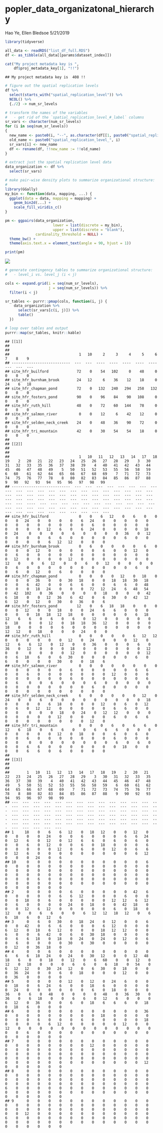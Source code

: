 popler\_data\_organizatonal\_hierarchy
================
Hao Ye, Ellen Bledsoe
5/21/2019

``` r
library(tidyverse)

all_data <- readRDS("list_df_full.RDS")
df <- as_tibble(all_data[[params$dataset_index]])

cat("My project metadata key is ", 
    df$proj_metadata_key[1], "!!")
```

    ## My project metadata key is  408 !!

``` r
# figure out the spatial replication levels
df %>% 
  select(starts_with("spatial_replication_level")) %>%
  NCOL() %>%
  {./2} -> num_sr_levels
```

``` r
# transform the names of the variables
#   - get rid of the `spatial_replication_level_#_label` columns
sr_vars <- character(num_sr_levels)
for (i in seq(num_sr_levels))
{
  new_name <- paste0(i, "--", as.character(df[[1, paste0("spatial_replication_level_", i, "_label")]]))
  old_name <- paste0("spatial_replication_level_", i)
  sr_vars[i] <- new_name
  df <- rename(df, !!new_name := !!old_name)
}
```

``` r
# extract just the spatial replication level data
data_organization <- df %>%
  select(sr_vars)
```

``` r
# make pair-wise density plots to summarize organizational structure:
# 
library(GGally)
my_bin <- function(data, mapping, ...) {
  ggplot(data = data, mapping = mapping) +
    geom_bin2d(...) +
    scale_fill_viridis_c()
}

pm <- ggpairs(data_organization, 
                      lower = list(discrete = my_bin), 
                      upper = list(discrete = "blank"), 
              cardinality_threshold = NULL) + 
  theme_bw() + 
  theme(axis.text.x = element_text(angle = 90, hjust = 1))

print(pm)
```

![](data_report-84_files/figure-markdown_github/unnamed-chunk-5-1.png)

``` r
# generate contingency tables to summarize organizational structure:
#   - level_i vs. level_j (i < j)

cols <- expand.grid(i = seq(num_sr_levels), 
                    j = seq(num_sr_levels)) %>%
  filter(i < j)

sr_tables <- purrr::pmap(cols, function(i, j) {
    data_organization %>%
      select(sr_vars[c(i, j)]) %>%
      table()
  })
```

``` r
# loop over tables and output
purrr::map(sr_tables, knitr::kable)
```

    ## [[1]]
    ## 
    ## 
    ##                                1   10     2     3     4     5     6    7    8    9
    ## ---------------------------  ---  ---  ----  ----  ----  ----  ----  ---  ---  ---
    ## site_hfr_builford             72    0    54   102     0    48     0    0    0    0
    ## site_hfr_burnham_brook        24   12     6    36    12    18     0   24    6   18
    ## site_hfr_chapman_pond         72    0   132   240   294   258   132    0    0    0
    ## site_hfr_fosters_pond         90    0    96    84    90   108     0    0    0    0
    ## site_hfr_ruth_hill            48    0    72    60   144    78     0    0    0    0
    ## site_hfr_salmon_river          0    0    12     6    42    12     0    0    0    0
    ## site_hfr_selden_neck_creek    24    0    48    36    90    72     0    0    0    0
    ## site_hfr_tri_mountain         42    0    30    54    54    18     0    0    0    0
    ## 
    ## [[2]]
    ## 
    ## 
    ##                                1   10   11   12   13   14   17   18   19    2   20   21   22   23   24   25   26   27   28   29    3   30   31   32   33   35   36   37   38   39    4   40   41   42   43   44   45   46   47   48   49    5   50   51   52   53   55   56   58   59    6   60    61   62   64   65   66   67   68   69    7   71   72   73   74   75   76   77   78    8   80   82   83   84   85   86   87   88    9   90   92   93   94   95   96   97   98   99
    ## ---------------------------  ---  ---  ---  ---  ---  ---  ---  ---  ---  ---  ---  ---  ---  ---  ---  ---  ---  ---  ---  ---  ---  ---  ---  ---  ---  ---  ---  ---  ---  ---  ---  ---  ---  ---  ---  ---  ---  ---  ---  ---  ---  ---  ---  ---  ---  ---  ---  ---  ---  ---  ---  ---  ----  ---  ---  ---  ---  ---  ---  ---  ---  ---  ---  ---  ---  ---  ---  ---  ---  ---  ---  ---  ---  ---  ---  ---  ---  ---  ---  ---  ---  ---  ---  ---  ---  ---  ---  ---
    ## site_hfr_builford              0    0    6   12    0    6    0    0    0    0   24    0    0    0    0    6   24    0    0    0    0    0    0    0    0    0    0    0    0    0    6    0    0    0    0    0    0    0    0    0   12    6    0    6   24    0    0    0    0   18    0   24     0    0    0    0    6    0    0    0    0   36    0   12    0    0    0    0    6    6    0    0    0    0    0    6    0    0    0    0    0    0    6   12   12    0    0    0
    ## site_hfr_burnham_brook         0    6    0    0    0    0    6    0    0    0    0   12    0    0    0    0    0    6    0    0   12    0    0    6    0    0    0    0    0    0    0    0    0    0    0    0    0   12    0    0    0    0   12    0    0    0    0    0    0    0   12    0     0    6   12    0    0    6    0   12    0    0    0    0    0    6    0    0    0    0    0    0    0    0    0    0    6    0    0    6    0   12    0    6    0    0    0    0
    ## site_hfr_chapman_pond          0    0    0    0   12    0   18    0    0    0    0   36    0    0   30   18    0    0   18   18   30   18    0    0    6   42    0    0    6    6    0    0    6    6    0   48    0    0    0   18   24    0    0    0   72   12   24    6   48   54    0   42   102    0   36    0    0    0    0   18    0    0    0   42    6   18    0    0   12   36    6   42    0    6   30    0   42   12    6   12    0   12    0   30    0   36    0    6
    ## site_hfr_fosters_pond         12    0    6   18   18    0    0    0    0    0   12    0    0   18    0    0   24    6    6    0    0    0    0    0    0   18   18   12   18    0    0    0    0    0    6   18   12    6    6    0    6    0    6    0   12    0    0    0    0    0    6   18     0    0   12    0   18   18   36   12    0    0    0    0   18    0    0    0    0    6    0    0    0    0    0    0    0    0   12   12    0   18    0    0    0   24    0    0
    ## site_hfr_ruth_hill             0    0    0    0    0    6   12   12    0    0    0    0    0    0   12    0   24    0    0    0   12    0   12    6    6   12    0   12    0    0   36    0    0    0    6    0   36    0   12    0    0    0   18    0    0    0    0    0    0   12    0    0     0    0    0    0   12    0    0    0    0    0    0   12    0    6   18    6    0    6   30    0    0    0    0    0    6    0    6    0    0    0    0   30    0    0   18    6
    ## site_hfr_salmon_river          0    0    0    0    0    0    0    0    0    0    0    0    0    0    6    0    0    0    0    0    6    6    0    0    6    0    0    0    0    0    0    0   12    0    0    0    0    0    0    0    0    0    6    0    0    0    0    0    0    6    0    6     0    0    6    0    0    0    6    0    0    0    0    0    0    0    0    0    0    0    0    0    6    0    0    0    0    0    0    0    0    0    0    0    0    0    0    0
    ## site_hfr_selden_neck_creek     6    0    0    0    0    0   12    0   24    0    0    6    0    0    0    0    0    0    0    0    0   18    0    0    0    0    6   18    0    0    0   12    0    6    0   12    0    6    0   12   12    0    0    0    0    0    6    6    0    0    0    0     0    0    0   18    0   24    0   12   12    0    0    0    0    0    0    0    0   12    0    0    0    0    6    0    6    6    0    0    0    0    0    0    0    0   12    0
    ## site_hfr_tri_mountain          0    0    0    6    0    6    6    0   12    6   18    0    6    6    0    0    6    6    6    0    0    0    0    0    0    0    0   12    0   18    0    0    6    0    6    0    0    0    6    0    0    0    0    0    0    0    6    0    0    0    0    0     0    0    0    0    0    0    0    0    6    0    6    0    0    0    6    6    0    0    0    0    0    0    0   18    0    0    0    0    6    6    0    6    0    0    0    0
    ## 
    ## [[3]]
    ## 
    ## 
    ##        1   10   11   12   13   14   17   18   19    2   20   21   22   23   24   25   26   27   28   29    3   30   31   32   33   35   36   37   38   39    4   40   41   42   43   44   45   46   47   48   49    5   50   51   52   53   55   56   58   59    6   60   61   62   64   65   66   67   68   69    7   71   72   73   74   75   76   77   78    8   80   82   83   84   85   86   87   88    9   90   92   93   94   95   96   97   98   99
    ## ---  ---  ---  ---  ---  ---  ---  ---  ---  ---  ---  ---  ---  ---  ---  ---  ---  ---  ---  ---  ---  ---  ---  ---  ---  ---  ---  ---  ---  ---  ---  ---  ---  ---  ---  ---  ---  ---  ---  ---  ---  ---  ---  ---  ---  ---  ---  ---  ---  ---  ---  ---  ---  ---  ---  ---  ---  ---  ---  ---  ---  ---  ---  ---  ---  ---  ---  ---  ---  ---  ---  ---  ---  ---  ---  ---  ---  ---  ---  ---  ---  ---  ---  ---  ---  ---  ---  ---  ---
    ## 1     18    0    6    6   12    0   18   12    0    0   12    0    0    0    0    0   24    0    0    6    0    0    0    6    6   24    0   12    6    0   12    0   12    6    6    0    6    0    6    0    0    0    6    0   12    0    0    6    0   18    0    0    0    6    0    0    0    0    0   12    0    6    0    0   12    0    6    6    0   12    6    0    0    0    0    0    0    0    0    0    6   12    0    0    0   24    0    6
    ## 10     0    0    0    0    0    0    0    0    0    0    0    6    0    0    0    0    0    0    0    0    0    0    0    0    0    0    0    0    0    0    0    0    0    0    0    0    0    0    0    0    0    0    0    0    0    0    0    0    0    0    0    0    0    0    0    0    0    6    0    0    0    0    0    0    0    0    0    0    0    0    0    0    0    0    0    0    0    0    0    0    0    0    0    0    0    0    0    0
    ## 2      0    0    0    0    6    0    0    0    0    0   42    6    0    0    0    0    0    6    6   12    0    0    0    6    0    0    0    0   18    0    6    0    0    0    0    0   12   12    6   12    0    6    0    0    0    0   24    0   18    0    0   42   18    0    0    0   12    6   12    0    0    0    0    0    6    0   18    0   12    0    0    6    6    0    0    6   12   12   18   12    0    6    6   18    6    0   12    6
    ## 3      0    6    0   30    0   18   24    0   12    0    0    6    0    0   42    0    6    6    0    0    0    6   12    0    0    0    6   12    0   18    6   12    0    0    0   18   12   12    0    0    6    0    0    6   42    0    6    0   30   18    0    0    0    0    0    6    6   18    0   18    0   24    0   24    0   12    0    6    0    6    0    0    0    0   30    0   30    0    0    0    0    0    0   12    0   36   18    0
    ## 4      0    0    6    0    0    0    0    0    0    0    0    0    6    6    6   18   24    0   24    0   30   12    0    0   12   48   18    6    0    0   18    0   12    0    6   60    0    0   12    0   12    0   18    0    0    0    6    6    0    6   18    0   54    0    6   12   12    0   30   24   12    0    6   30    0   18    0    0    0   36   24    0    0    6    0   18    0    0    0   12    0    0    0   36    0    0    0    0
    ## 5      0    0    0    0   12    0   12    0   24    6    0    0    0   18    0    6   24    6    0    0   18    6    0    0    0    0    0   24    0    0    0    0    0    0    6    0   18    0    0    0   36    0    6    0   48    0    0    0    0   48    0   36   30    0   36    0    6   18    0    0    6    6    0   12    6    0    0    0    6   12    0   36    0    0    6    0   18    6    6    6    0   18    0   18    6    0    0    0
    ## 6      0    0    0    0    0    0    0    0    0    0    0   36    0    0    0    0    0    0    0    0    0   18    0    0    0    0    0    0    0    6    0    0    0    6    0    0    0    0    0   18    0    0    0    0    6   12    0    0    0    0    0   12    0    0   12    0    0    0    0    0    0    0    0    0    0    0    0    0    0    0    6    0    0    0    0    0    0    0    0    0    0    0    0    0    0    0    0    0
    ## 7      0    0    0    0    0    0    0    0    0    0    0    0    0    0    0    0    0    0    0    0   12    0    0    0    0    0    0    0    0    0    0    0    0    0    0    0    0    0    0    0    0    0    0    0    0    0    0    0    0    0    0    0    0    0    0    0    0    0    0    0    0    0    0    0    0    0    0    0    0    0    0    0    0    0    0    0    0    0    0    0    0   12    0    0    0    0    0    0
    ## 8      0    0    0    0    0    0    0    0    0    0    0    0    0    0    0    0    0    0    0    0    0    0    0    0    0    0    0    0    0    0    0    0    0    0    0    0    0    0    0    0    0    0    0    0    0    0    0    0    0    0    0    0    0    0    6    0    0    0    0    0    0    0    0    0    0    0    0    0    0    0    0    0    0    0    0    0    0    0    0    0    0    0    0    0    0    0    0    0
    ## 9      0    0    0    0    0    0    0    0    0    0    0    0    0    0    0    0    0    0    0    0    0    0    0    0    0    0    0    0    0    0    0    0    0    0    0    0    0    0    0    0    0    0   12    0    0    0    0    0    0    0    0    0    0    0    6    0    0    0    0    0    0    0    0    0    0    0    0    0    0    0    0    0    0    0    0    0    0    0    0    0    0    0    0    0    0    0    0    0
